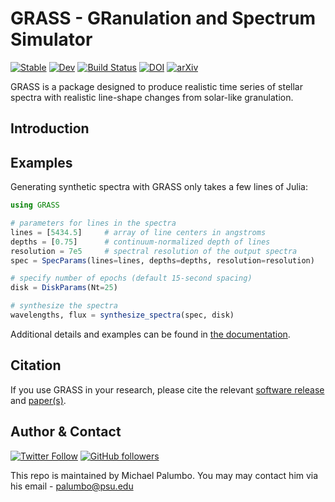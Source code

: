 # GRASS - GRanulation and Spectrum Simulator 

[![Stable](https://img.shields.io/badge/docs-stable-blue.svg)](https://palumbom.github.io/GRASS/stable)
[![Dev](https://img.shields.io/badge/docs-dev-blue.svg)](https://palumbom.github.io/GRASS/dev)
[![Build Status](https://github.com/palumbom/GRASS/workflows/CI/badge.svg)](https://github.com/palumbom/GRASS/actions)
[![DOI](https://zenodo.org/badge/364662564.svg)](https://zenodo.org/badge/latestdoi/364662564)
[![arXiv](https://img.shields.io/badge/arXiv-2110.11839-b31b1b.svg)](https://arxiv.org/abs/2110.11839)

GRASS is a package designed to produce realistic time series of stellar spectra with realistic line-shape changes from solar-like granulation.

## Introduction

## Examples
Generating synthetic spectra with GRASS only takes a few lines of Julia:

```julia
using GRASS

# parameters for lines in the spectra
lines = [5434.5]     # array of line centers in angstroms
depths = [0.75]      # continuum-normalized depth of lines
resolution = 7e5     # spectral resolution of the output spectra
spec = SpecParams(lines=lines, depths=depths, resolution=resolution)

# specify number of epochs (default 15-second spacing)
disk = DiskParams(Nt=25)

# synthesize the spectra
wavelengths, flux = synthesize_spectra(spec, disk)
```

Additional details and examples can be found in [the documentation](https://palumbom.github.io/GRASS/stable).

## Citation

If you use GRASS in your research, please cite the relevant [software release](https://zenodo.org/badge/latestdoi/364662564) and [paper(s)](https://arxiv.org/abs/2110.11839).

## Author & Contact 
[![Twitter Follow](https://img.shields.io/twitter/follow/michael_palumbo?style=social)](https://twitter.com/michael_palumbo)
[![GitHub followers](https://img.shields.io/github/followers/palumbom?label=Follow&style=social)](https://github.com/palumbom)

This repo is maintained by Michael Palumbo. You may may contact him via his email - palumbo@psu.edu
